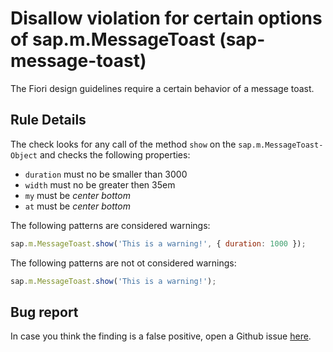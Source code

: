 # Disallow violation for certain options of sap.m.MessageToast (sap-message-toast)

The Fiori design guidelines require a certain behavior of a message toast.

## Rule Details

The check looks for any call of the method `show` on the `sap.m.MessageToast-Object` and checks the following properties:

- `duration` must no be smaller than 3000
- `width` must no be greater then 35em
- `my` must be _center bottom_
- `at` must be _center bottom_

The following patterns are considered warnings:

```js
sap.m.MessageToast.show('This is a warning!', { duration: 1000 });
```

The following patterns are not ot considered warnings:

```js
sap.m.MessageToast.show('This is a warning!');
```

## Bug report

In case you think the finding is a false positive, open a Github issue [here](https://github.wdf.sap.corp/S4FIORI-CD/fiori.pipeline/issues).
